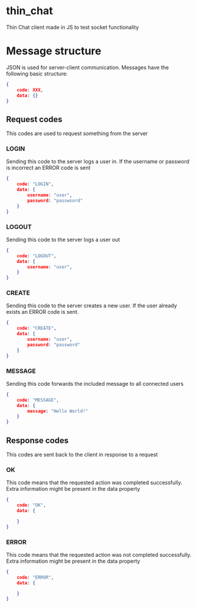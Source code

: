 # thin_chat
Thin Chat client made in JS to test socket functionality

# Message structure
JSON is used for server-client communication. Messages have the following basic structure:

```JSON
{
    code: XXX,
    data: {}
}
```

## Request codes
This codes are used to request something from the server

### LOGIN
Sending this code to the server logs a user in. If the username or password is incorrect an ERROR code is sent

```JSON
{
    code: "LOGIN",
    data: {
        username: "user",
        password: "passwsord"
    }
}
```

### LOGOUT
Sending this code to the server logs a user out

```JSON
{
    code: "LOGOUT",
    data: {
        username: "user",
    }
}
```

### CREATE
Sending this code to the server creates a new user. If the user already exists an ERROR code is sent.

```JSON
{
    code: "CREATE",
    data: {
        username: "user",
        password: "password"
    }
}
```

### MESSAGE
Sending this code forwards the included message to all connected users

```JSON
{
    code: "MESSAGE",
    data: {
        message: "Hello World!"
    }
}
```

## Response codes
This codes are sent back to the client in response to a request

### OK
This code means that the requested action was completed successfully. Extra information might be present in the data property

```JSON
{
    code: "OK",
    data: {

    }
}
```

### ERROR
This code means that the requested action was not completed successfully. Extra information might be present in the data property

```JSON
{
    code: "ERROR",
    data: {

    }
}
```